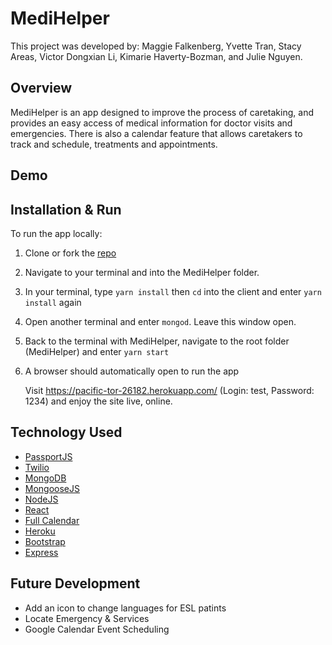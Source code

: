 # MediHelper

This project was developed by: Maggie Falkenberg, Yvette Tran, Stacy Areas, Victor Dongxian Li, Kimarie Haverty-Bozman, and Julie Nguyen.

## Overview 

MediHelper is an app designed to improve the process of caretaking, and provides an easy access of medical information for doctor visits and emergencies. There is also a calendar feature that allows caretakers to track and schedule, treatments and appointments.


## Demo














## Installation & Run

To run the app locally:  
1. Clone or fork the [repo](https://github.com/Trantastic/MediHelper)  
2. Navigate to your terminal and into the MediHelper folder.  
3. In your terminal, type ```yarn install``` then ```cd``` into the client and enter ```yarn install``` again  
4. Open another terminal and enter ```mongod```. Leave this window open.
5. Back to the terminal with MediHelper, navigate to the root folder (MediHelper) and enter ```yarn start```  
6. A browser should automatically open to run the app
   

   Visit https://pacific-tor-26182.herokuapp.com/ (Login: test, Password: 1234) and enjoy the site live, online.


## Technology Used
 * [PassportJS](http://www.passportjs.org/)
 * [Twilio](https://www.twilio.com/sms)
 * [MongoDB](https://www.mongodb.com/)
 * [MongooseJS](http://mongoosejs.com/)
 * [NodeJS](https://nodejs.org/en/)
 * [React](https://reactjs.org/)
 * [Full Calendar](https://fullcalendar.io/)
 * [Heroku](https://www.heroku.com/)
 * [Bootstrap](https://getbootstrap.com/)
 * [Express](https://expressjs.com/)

## Future Development
 * Add an icon to change languages for ESL patints
 * Locate Emergency & Services
 * Google Calendar Event Scheduling
 




 
